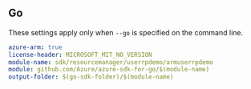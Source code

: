 ## Go

These settings apply only when `--go` is specified on the command line.

```yaml $(go) && $(track2)
azure-arm: true
license-header: MICROSOFT_MIT_NO_VERSION
module-name: sdk/resourcemanager/userrpdemo/armuserrpdemo
module: github.com/Azure/azure-sdk-for-go/$(module-name)
output-folder: $(go-sdk-folder)/$(module-name)
```
